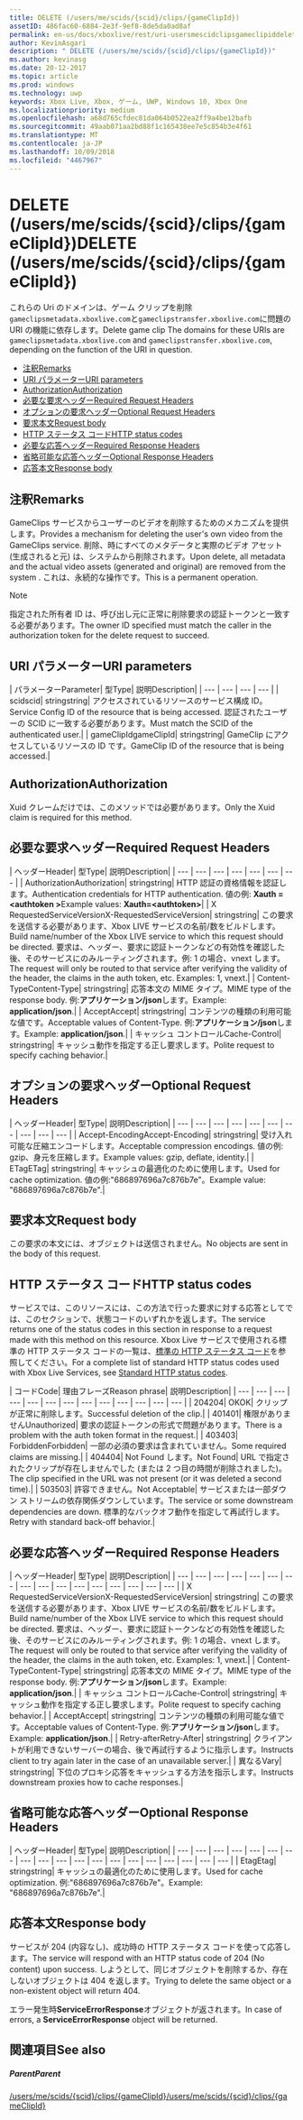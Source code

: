 ```yaml
---
title: DELETE (/users/me/scids/{scid}/clips/{gameClipId})
assetID: 486fac60-6884-2e3f-9ef8-8de5da0ad8af
permalink: en-us/docs/xboxlive/rest/uri-usersmescidclipsgameclipiddelete.html
author: KevinAsgari
description: " DELETE (/users/me/scids/{scid}/clips/{gameClipId})"
ms.author: kevinasg
ms.date: 20-12-2017
ms.topic: article
ms.prod: windows
ms.technology: uwp
keywords: Xbox Live, Xbox, ゲーム, UWP, Windows 10, Xbox One
ms.localizationpriority: medium
ms.openlocfilehash: a68d765cfdec81da064b0522ea2ff9a4be12bafb
ms.sourcegitcommit: 49aab071aa2bd88f1c165438ee7e5c854b3e4f61
ms.translationtype: MT
ms.contentlocale: ja-JP
ms.lasthandoff: 10/09/2018
ms.locfileid: "4467967"
---
```

# <a name="delete-usersmescidsscidclipsgameclipid"></a><span data-ttu-id="14d2c-104">DELETE (/users/me/scids/{scid}/clips/{gameClipId})</span><span class="sxs-lookup"><span data-stu-id="14d2c-104">DELETE (/users/me/scids/{scid}/clips/{gameClipId})</span></span>
<span data-ttu-id="14d2c-105">これらの Uri のドメインは、ゲーム クリップを削除`gameclipsmetadata.xboxlive.com`と`gameclipstransfer.xboxlive.com`に問題の URI の機能に依存します。</span><span class="sxs-lookup"><span data-stu-id="14d2c-105">Delete game clip The domains for these URIs are `gameclipsmetadata.xboxlive.com` and `gameclipstransfer.xboxlive.com`, depending on the function of the URI in question.</span></span>
 
  * [<span data-ttu-id="14d2c-106">注釈</span><span class="sxs-lookup"><span data-stu-id="14d2c-106">Remarks</span></span>](#ID4EX)
  * [<span data-ttu-id="14d2c-107">URI パラメーター</span><span class="sxs-lookup"><span data-stu-id="14d2c-107">URI parameters</span></span>](#ID4ECB)
  * [<span data-ttu-id="14d2c-108">Authorization</span><span class="sxs-lookup"><span data-stu-id="14d2c-108">Authorization</span></span>](#ID4ENB)
  * [<span data-ttu-id="14d2c-109">必要な要求ヘッダー</span><span class="sxs-lookup"><span data-stu-id="14d2c-109">Required Request Headers</span></span>](#ID4EYB)
  * [<span data-ttu-id="14d2c-110">オプションの要求ヘッダー</span><span class="sxs-lookup"><span data-stu-id="14d2c-110">Optional Request Headers</span></span>](#ID4EEE)
  * [<span data-ttu-id="14d2c-111">要求本文</span><span class="sxs-lookup"><span data-stu-id="14d2c-111">Request body</span></span>](#ID4ENF)
  * [<span data-ttu-id="14d2c-112">HTTP ステータス コード</span><span class="sxs-lookup"><span data-stu-id="14d2c-112">HTTP status codes</span></span>](#ID4EYF)
  * [<span data-ttu-id="14d2c-113">必要な応答ヘッダー</span><span class="sxs-lookup"><span data-stu-id="14d2c-113">Required Response Headers</span></span>](#ID4EIAAC)
  * [<span data-ttu-id="14d2c-114">省略可能な応答ヘッダー</span><span class="sxs-lookup"><span data-stu-id="14d2c-114">Optional Response Headers</span></span>](#ID4E2CAC)
  * [<span data-ttu-id="14d2c-115">応答本文</span><span class="sxs-lookup"><span data-stu-id="14d2c-115">Response body</span></span>](#ID4E2DAC)
 
<a id="ID4EX"></a>

 
## <a name="remarks"></a><span data-ttu-id="14d2c-116">注釈</span><span class="sxs-lookup"><span data-stu-id="14d2c-116">Remarks</span></span>
 
<span data-ttu-id="14d2c-117">GameClips サービスからユーザーのビデオを削除するためのメカニズムを提供します。</span><span class="sxs-lookup"><span data-stu-id="14d2c-117">Provides a mechanism for deleting the user's own video from the GameClips service.</span></span> <span data-ttu-id="14d2c-118">削除、時にすべてのメタデータと実際のビデオ アセット (生成されると元) は、システムから削除されます。</span><span class="sxs-lookup"><span data-stu-id="14d2c-118">Upon delete, all metadata and the actual video assets (generated and original) are removed from the system .</span></span> <span data-ttu-id="14d2c-119">これは、永続的な操作です。</span><span class="sxs-lookup"><span data-stu-id="14d2c-119">This is a permanent operation.</span></span> 

> [!NOTE] 
> <span data-ttu-id="14d2c-120">指定された所有者 ID は、呼び出し元に正常に削除要求の認証トークンと一致する必要があります。</span><span class="sxs-lookup"><span data-stu-id="14d2c-120">The owner ID specified must match the caller in the authorization token for the delete request to succeed.</span></span> 


  
<a id="ID4ECB"></a>

 
## <a name="uri-parameters"></a><span data-ttu-id="14d2c-121">URI パラメーター</span><span class="sxs-lookup"><span data-stu-id="14d2c-121">URI parameters</span></span>
 
| <span data-ttu-id="14d2c-122">パラメーター</span><span class="sxs-lookup"><span data-stu-id="14d2c-122">Parameter</span></span>| <span data-ttu-id="14d2c-123">型</span><span class="sxs-lookup"><span data-stu-id="14d2c-123">Type</span></span>| <span data-ttu-id="14d2c-124">説明</span><span class="sxs-lookup"><span data-stu-id="14d2c-124">Description</span></span>| 
| --- | --- | --- | --- | 
| <span data-ttu-id="14d2c-125">scid</span><span class="sxs-lookup"><span data-stu-id="14d2c-125">scid</span></span>| <span data-ttu-id="14d2c-126">string</span><span class="sxs-lookup"><span data-stu-id="14d2c-126">string</span></span>| <span data-ttu-id="14d2c-127">アクセスされているリソースのサービス構成 ID。</span><span class="sxs-lookup"><span data-stu-id="14d2c-127">Service Config ID of the resource that is being accessed.</span></span> <span data-ttu-id="14d2c-128">認証されたユーザーの SCID に一致する必要があります。</span><span class="sxs-lookup"><span data-stu-id="14d2c-128">Must match the SCID of the authenticated user.</span></span>| 
| <span data-ttu-id="14d2c-129">gameClipId</span><span class="sxs-lookup"><span data-stu-id="14d2c-129">gameClipId</span></span>| <span data-ttu-id="14d2c-130">string</span><span class="sxs-lookup"><span data-stu-id="14d2c-130">string</span></span>| <span data-ttu-id="14d2c-131">GameClip にアクセスしているリソースの ID です。</span><span class="sxs-lookup"><span data-stu-id="14d2c-131">GameClip ID of the resource that is being accessed.</span></span>| 
  
<a id="ID4ENB"></a>

 
## <a name="authorization"></a><span data-ttu-id="14d2c-132">Authorization</span><span class="sxs-lookup"><span data-stu-id="14d2c-132">Authorization</span></span>
 
<span data-ttu-id="14d2c-133">Xuid クレームだけでは、このメソッドでは必要があります。</span><span class="sxs-lookup"><span data-stu-id="14d2c-133">Only the Xuid claim is required for this method.</span></span>
  
<a id="ID4EYB"></a>

 
## <a name="required-request-headers"></a><span data-ttu-id="14d2c-134">必要な要求ヘッダー</span><span class="sxs-lookup"><span data-stu-id="14d2c-134">Required Request Headers</span></span>
 
| <span data-ttu-id="14d2c-135">ヘッダー</span><span class="sxs-lookup"><span data-stu-id="14d2c-135">Header</span></span>| <span data-ttu-id="14d2c-136">型</span><span class="sxs-lookup"><span data-stu-id="14d2c-136">Type</span></span>| <span data-ttu-id="14d2c-137">説明</span><span class="sxs-lookup"><span data-stu-id="14d2c-137">Description</span></span>| 
| --- | --- | --- | --- | --- | --- | --- | 
| <span data-ttu-id="14d2c-138">Authorization</span><span class="sxs-lookup"><span data-stu-id="14d2c-138">Authorization</span></span>| <span data-ttu-id="14d2c-139">string</span><span class="sxs-lookup"><span data-stu-id="14d2c-139">string</span></span>| <span data-ttu-id="14d2c-140">HTTP 認証の資格情報を認証します。</span><span class="sxs-lookup"><span data-stu-id="14d2c-140">Authentication credentials for HTTP authentication.</span></span> <span data-ttu-id="14d2c-141">値の例: <b>Xauth =&lt;authtoken ></b></span><span class="sxs-lookup"><span data-stu-id="14d2c-141">Example values: <b>Xauth=&lt;authtoken></b></span></span>| 
| <span data-ttu-id="14d2c-142">X RequestedServiceVersion</span><span class="sxs-lookup"><span data-stu-id="14d2c-142">X-RequestedServiceVersion</span></span>| <span data-ttu-id="14d2c-143">string</span><span class="sxs-lookup"><span data-stu-id="14d2c-143">string</span></span>| <span data-ttu-id="14d2c-144">この要求を送信する必要があります、Xbox LIVE サービスの名前/数をビルドします。</span><span class="sxs-lookup"><span data-stu-id="14d2c-144">Build name/number of the Xbox LIVE service to which this request should be directed.</span></span> <span data-ttu-id="14d2c-145">要求は、ヘッダー、要求に認証トークンなどの有効性を確認した後、そのサービスにのみルーティングされます。例: 1 の場合、vnext します。</span><span class="sxs-lookup"><span data-stu-id="14d2c-145">The request will only be routed to that service after verifying the validity of the header, the claims in the auth token, etc. Examples: 1, vnext.</span></span>| 
| <span data-ttu-id="14d2c-146">Content-Type</span><span class="sxs-lookup"><span data-stu-id="14d2c-146">Content-Type</span></span>| <span data-ttu-id="14d2c-147">string</span><span class="sxs-lookup"><span data-stu-id="14d2c-147">string</span></span>| <span data-ttu-id="14d2c-148">応答本文の MIME タイプ。</span><span class="sxs-lookup"><span data-stu-id="14d2c-148">MIME type of the response body.</span></span> <span data-ttu-id="14d2c-149">例:<b>アプリケーション/json</b>します。</span><span class="sxs-lookup"><span data-stu-id="14d2c-149">Example: <b>application/json</b>.</span></span>| 
| <span data-ttu-id="14d2c-150">Accept</span><span class="sxs-lookup"><span data-stu-id="14d2c-150">Accept</span></span>| <span data-ttu-id="14d2c-151">string</span><span class="sxs-lookup"><span data-stu-id="14d2c-151">string</span></span>| <span data-ttu-id="14d2c-152">コンテンツの種類の利用可能な値です。</span><span class="sxs-lookup"><span data-stu-id="14d2c-152">Acceptable values of Content-Type.</span></span> <span data-ttu-id="14d2c-153">例:<b>アプリケーション/json</b>します。</span><span class="sxs-lookup"><span data-stu-id="14d2c-153">Example: <b>application/json</b>.</span></span>| 
| <span data-ttu-id="14d2c-154">キャッシュ コントロール</span><span class="sxs-lookup"><span data-stu-id="14d2c-154">Cache-Control</span></span>| <span data-ttu-id="14d2c-155">string</span><span class="sxs-lookup"><span data-stu-id="14d2c-155">string</span></span>| <span data-ttu-id="14d2c-156">キャッシュ動作を指定する正し要求します。</span><span class="sxs-lookup"><span data-stu-id="14d2c-156">Polite request to specify caching behavior.</span></span>| 
  
<a id="ID4EEE"></a>

 
## <a name="optional-request-headers"></a><span data-ttu-id="14d2c-157">オプションの要求ヘッダー</span><span class="sxs-lookup"><span data-stu-id="14d2c-157">Optional Request Headers</span></span>
 
| <span data-ttu-id="14d2c-158">ヘッダー</span><span class="sxs-lookup"><span data-stu-id="14d2c-158">Header</span></span>| <span data-ttu-id="14d2c-159">型</span><span class="sxs-lookup"><span data-stu-id="14d2c-159">Type</span></span>| <span data-ttu-id="14d2c-160">説明</span><span class="sxs-lookup"><span data-stu-id="14d2c-160">Description</span></span>| 
| --- | --- | --- | --- | --- | --- | --- | --- | --- | --- | 
| <span data-ttu-id="14d2c-161">Accept-Encoding</span><span class="sxs-lookup"><span data-stu-id="14d2c-161">Accept-Encoding</span></span>| <span data-ttu-id="14d2c-162">string</span><span class="sxs-lookup"><span data-stu-id="14d2c-162">string</span></span>| <span data-ttu-id="14d2c-163">受け入れ可能な圧縮エンコードします。</span><span class="sxs-lookup"><span data-stu-id="14d2c-163">Acceptable compression encodings.</span></span> <span data-ttu-id="14d2c-164">値の例: gzip、身元を圧縮します。</span><span class="sxs-lookup"><span data-stu-id="14d2c-164">Example values: gzip, deflate, identity.</span></span>| 
| <span data-ttu-id="14d2c-165">ETag</span><span class="sxs-lookup"><span data-stu-id="14d2c-165">ETag</span></span>| <span data-ttu-id="14d2c-166">string</span><span class="sxs-lookup"><span data-stu-id="14d2c-166">string</span></span>| <span data-ttu-id="14d2c-167">キャッシュの最適化のために使用します。</span><span class="sxs-lookup"><span data-stu-id="14d2c-167">Used for cache optimization.</span></span> <span data-ttu-id="14d2c-168">値の例:"686897696a7c876b7e"。</span><span class="sxs-lookup"><span data-stu-id="14d2c-168">Example value: "686897696a7c876b7e".</span></span>| 
  
<a id="ID4ENF"></a>

 
## <a name="request-body"></a><span data-ttu-id="14d2c-169">要求本文</span><span class="sxs-lookup"><span data-stu-id="14d2c-169">Request body</span></span>
 
<span data-ttu-id="14d2c-170">この要求の本文には、オブジェクトは送信されません。</span><span class="sxs-lookup"><span data-stu-id="14d2c-170">No objects are sent in the body of this request.</span></span>
  
<a id="ID4EYF"></a>

 
## <a name="http-status-codes"></a><span data-ttu-id="14d2c-171">HTTP ステータス コード</span><span class="sxs-lookup"><span data-stu-id="14d2c-171">HTTP status codes</span></span>
 
<span data-ttu-id="14d2c-172">サービスでは、このリソースには、この方法で行った要求に対する応答としてでは、このセクションで、状態コードのいずれかを返します。</span><span class="sxs-lookup"><span data-stu-id="14d2c-172">The service returns one of the status codes in this section in response to a request made with this method on this resource.</span></span> <span data-ttu-id="14d2c-173">Xbox Live サービスで使用される標準の HTTP ステータス コードの一覧は、[標準の HTTP ステータス コード](../../additional/httpstatuscodes.md)を参照してください。</span><span class="sxs-lookup"><span data-stu-id="14d2c-173">For a complete list of standard HTTP status codes used with Xbox Live Services, see [Standard HTTP status codes](../../additional/httpstatuscodes.md).</span></span>
 
| <span data-ttu-id="14d2c-174">コード</span><span class="sxs-lookup"><span data-stu-id="14d2c-174">Code</span></span>| <span data-ttu-id="14d2c-175">理由フレーズ</span><span class="sxs-lookup"><span data-stu-id="14d2c-175">Reason phrase</span></span>| <span data-ttu-id="14d2c-176">説明</span><span class="sxs-lookup"><span data-stu-id="14d2c-176">Description</span></span>| 
| --- | --- | --- | --- | --- | --- | --- | --- | --- | --- | --- | --- | --- | 
| <span data-ttu-id="14d2c-177">204</span><span class="sxs-lookup"><span data-stu-id="14d2c-177">204</span></span>| <span data-ttu-id="14d2c-178">OK</span><span class="sxs-lookup"><span data-stu-id="14d2c-178">OK</span></span>| <span data-ttu-id="14d2c-179">クリップが正常に削除します。</span><span class="sxs-lookup"><span data-stu-id="14d2c-179">Successful deletion of the clip.</span></span>| 
| <span data-ttu-id="14d2c-180">401</span><span class="sxs-lookup"><span data-stu-id="14d2c-180">401</span></span>| <span data-ttu-id="14d2c-181">権限がありません</span><span class="sxs-lookup"><span data-stu-id="14d2c-181">Unauthorized</span></span>| <span data-ttu-id="14d2c-182">要求の認証トークンの形式で問題があります。</span><span class="sxs-lookup"><span data-stu-id="14d2c-182">There is a problem with the auth token format in the request.</span></span>| 
| <span data-ttu-id="14d2c-183">403</span><span class="sxs-lookup"><span data-stu-id="14d2c-183">403</span></span>| <span data-ttu-id="14d2c-184">Forbidden</span><span class="sxs-lookup"><span data-stu-id="14d2c-184">Forbidden</span></span>| <span data-ttu-id="14d2c-185">一部の必須の要求は含まれていません。</span><span class="sxs-lookup"><span data-stu-id="14d2c-185">Some required claims are missing.</span></span>| 
| <span data-ttu-id="14d2c-186">404</span><span class="sxs-lookup"><span data-stu-id="14d2c-186">404</span></span>| <span data-ttu-id="14d2c-187">Not Found します。</span><span class="sxs-lookup"><span data-stu-id="14d2c-187">Not Found</span></span>| <span data-ttu-id="14d2c-188">URL で指定されたクリップが存在しませんでした (または 2 つ目の時間が削除されました)。</span><span class="sxs-lookup"><span data-stu-id="14d2c-188">The clip specified in the URL was not present (or it was deleted a second time).</span></span>| 
| <span data-ttu-id="14d2c-189">503</span><span class="sxs-lookup"><span data-stu-id="14d2c-189">503</span></span>| <span data-ttu-id="14d2c-190">許容できません。</span><span class="sxs-lookup"><span data-stu-id="14d2c-190">Not Acceptable</span></span>| <span data-ttu-id="14d2c-191">サービスまたは一部ダウン ストリームの依存関係ダウンしています。</span><span class="sxs-lookup"><span data-stu-id="14d2c-191">The service or some downstream dependencies are down.</span></span> <span data-ttu-id="14d2c-192">標準的なバックオフ動作を指定して再試行します。</span><span class="sxs-lookup"><span data-stu-id="14d2c-192">Retry with standard back-off behavior.</span></span>| 
  
<a id="ID4EIAAC"></a>

 
## <a name="required-response-headers"></a><span data-ttu-id="14d2c-193">必要な応答ヘッダー</span><span class="sxs-lookup"><span data-stu-id="14d2c-193">Required Response Headers</span></span>
 
| <span data-ttu-id="14d2c-194">ヘッダー</span><span class="sxs-lookup"><span data-stu-id="14d2c-194">Header</span></span>| <span data-ttu-id="14d2c-195">型</span><span class="sxs-lookup"><span data-stu-id="14d2c-195">Type</span></span>| <span data-ttu-id="14d2c-196">説明</span><span class="sxs-lookup"><span data-stu-id="14d2c-196">Description</span></span>| 
| --- | --- | --- | --- | --- | --- | --- | --- | --- | --- | --- | --- | --- | --- | --- | --- | 
| <span data-ttu-id="14d2c-197">X RequestedServiceVersion</span><span class="sxs-lookup"><span data-stu-id="14d2c-197">X-RequestedServiceVersion</span></span>| <span data-ttu-id="14d2c-198">string</span><span class="sxs-lookup"><span data-stu-id="14d2c-198">string</span></span>| <span data-ttu-id="14d2c-199">この要求を送信する必要があります、Xbox LIVE サービスの名前/数をビルドします。</span><span class="sxs-lookup"><span data-stu-id="14d2c-199">Build name/number of the Xbox LIVE service to which this request should be directed.</span></span> <span data-ttu-id="14d2c-200">要求は、ヘッダー、要求に認証トークンなどの有効性を確認した後、そのサービスにのみルーティングされます。例: 1 の場合、vnext します。</span><span class="sxs-lookup"><span data-stu-id="14d2c-200">The request will only be routed to that service after verifying the validity of the header, the claims in the auth token, etc. Examples: 1, vnext.</span></span>| 
| <span data-ttu-id="14d2c-201">Content-Type</span><span class="sxs-lookup"><span data-stu-id="14d2c-201">Content-Type</span></span>| <span data-ttu-id="14d2c-202">string</span><span class="sxs-lookup"><span data-stu-id="14d2c-202">string</span></span>| <span data-ttu-id="14d2c-203">応答本文の MIME タイプ。</span><span class="sxs-lookup"><span data-stu-id="14d2c-203">MIME type of the response body.</span></span> <span data-ttu-id="14d2c-204">例:<b>アプリケーション/json</b>します。</span><span class="sxs-lookup"><span data-stu-id="14d2c-204">Example: <b>application/json</b>.</span></span>| 
| <span data-ttu-id="14d2c-205">キャッシュ コントロール</span><span class="sxs-lookup"><span data-stu-id="14d2c-205">Cache-Control</span></span>| <span data-ttu-id="14d2c-206">string</span><span class="sxs-lookup"><span data-stu-id="14d2c-206">string</span></span>| <span data-ttu-id="14d2c-207">キャッシュ動作を指定する正し要求します。</span><span class="sxs-lookup"><span data-stu-id="14d2c-207">Polite request to specify caching behavior.</span></span>| 
| <span data-ttu-id="14d2c-208">Accept</span><span class="sxs-lookup"><span data-stu-id="14d2c-208">Accept</span></span>| <span data-ttu-id="14d2c-209">string</span><span class="sxs-lookup"><span data-stu-id="14d2c-209">string</span></span>| <span data-ttu-id="14d2c-210">コンテンツの種類の利用可能な値です。</span><span class="sxs-lookup"><span data-stu-id="14d2c-210">Acceptable values of Content-Type.</span></span> <span data-ttu-id="14d2c-211">例:<b>アプリケーション/json</b>します。</span><span class="sxs-lookup"><span data-stu-id="14d2c-211">Example: <b>application/json</b>.</span></span>| 
| <span data-ttu-id="14d2c-212">Retry-after</span><span class="sxs-lookup"><span data-stu-id="14d2c-212">Retry-After</span></span>| <span data-ttu-id="14d2c-213">string</span><span class="sxs-lookup"><span data-stu-id="14d2c-213">string</span></span>| <span data-ttu-id="14d2c-214">クライアントが利用できないサーバーの場合、後で再試行するように指示します。</span><span class="sxs-lookup"><span data-stu-id="14d2c-214">Instructs client to try again later in the case of an unavailable server.</span></span>| 
| <span data-ttu-id="14d2c-215">異なる</span><span class="sxs-lookup"><span data-stu-id="14d2c-215">Vary</span></span>| <span data-ttu-id="14d2c-216">string</span><span class="sxs-lookup"><span data-stu-id="14d2c-216">string</span></span>| <span data-ttu-id="14d2c-217">下位のプロキシ応答をキャッシュする方法を指示します。</span><span class="sxs-lookup"><span data-stu-id="14d2c-217">Instructs downstream proxies how to cache responses.</span></span>| 
  
<a id="ID4E2CAC"></a>

 
## <a name="optional-response-headers"></a><span data-ttu-id="14d2c-218">省略可能な応答ヘッダー</span><span class="sxs-lookup"><span data-stu-id="14d2c-218">Optional Response Headers</span></span>
 
| <span data-ttu-id="14d2c-219">ヘッダー</span><span class="sxs-lookup"><span data-stu-id="14d2c-219">Header</span></span>| <span data-ttu-id="14d2c-220">型</span><span class="sxs-lookup"><span data-stu-id="14d2c-220">Type</span></span>| <span data-ttu-id="14d2c-221">説明</span><span class="sxs-lookup"><span data-stu-id="14d2c-221">Description</span></span>| 
| --- | --- | --- | --- | --- | --- | --- | --- | --- | --- | --- | --- | --- | --- | --- | --- | --- | --- | --- | 
| <span data-ttu-id="14d2c-222">Etag</span><span class="sxs-lookup"><span data-stu-id="14d2c-222">Etag</span></span>| <span data-ttu-id="14d2c-223">string</span><span class="sxs-lookup"><span data-stu-id="14d2c-223">string</span></span>| <span data-ttu-id="14d2c-224">キャッシュの最適化のために使用します。</span><span class="sxs-lookup"><span data-stu-id="14d2c-224">Used for cache optimization.</span></span> <span data-ttu-id="14d2c-225">例:"686897696a7c876b7e"。</span><span class="sxs-lookup"><span data-stu-id="14d2c-225">Example: "686897696a7c876b7e".</span></span>| 
  
<a id="ID4E2DAC"></a>

 
## <a name="response-body"></a><span data-ttu-id="14d2c-226">応答本文</span><span class="sxs-lookup"><span data-stu-id="14d2c-226">Response body</span></span>
 
<span data-ttu-id="14d2c-227">サービスが 204 (内容なし)、成功時の HTTP ステータス コードを使って応答します。</span><span class="sxs-lookup"><span data-stu-id="14d2c-227">The service will respond with an HTTP status code of 204 (No content) upon success.</span></span> <span data-ttu-id="14d2c-228">しようとして、同じオブジェクトを削除するか、存在しないオブジェクトは 404 を返します。</span><span class="sxs-lookup"><span data-stu-id="14d2c-228">Trying to delete the same object or a non-existent object will return 404.</span></span>
 
<span data-ttu-id="14d2c-229">エラー発生時**ServiceErrorResponse**オブジェクトが返されます。</span><span class="sxs-lookup"><span data-stu-id="14d2c-229">In case of errors, a **ServiceErrorResponse** object will be returned.</span></span>
  
<a id="ID4EJEAC"></a>

 
## <a name="see-also"></a><span data-ttu-id="14d2c-230">関連項目</span><span class="sxs-lookup"><span data-stu-id="14d2c-230">See also</span></span>
 
<a id="ID4ELEAC"></a>

 
##### <a name="parent"></a><span data-ttu-id="14d2c-231">Parent</span><span class="sxs-lookup"><span data-stu-id="14d2c-231">Parent</span></span> 

[<span data-ttu-id="14d2c-232">/users/me/scids/{scid}/clips/{gameClipId}</span><span class="sxs-lookup"><span data-stu-id="14d2c-232">/users/me/scids/{scid}/clips/{gameClipId}</span></span>](uri-usersmescidclipsgameclipid.md)

   